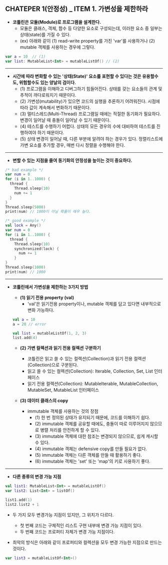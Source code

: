 ## CHATEPER 1(안정성) _ ITEM 1. 가변성을 제한하라

- **코틀린은 모듈(Module)로 프로그램을 설계한다.** 
  - 모듈은 클래스, 객체, 함수 등 다양한 요소로 구성되는데, 이러한 요소 중 일부는 상태(state)를 가질 수 있다. 
  - (ex) 아래와 같이 (1) read-write property를 가진 'var'를 사용하거나 (2) mutable 객체를 사용하는 경우에 그렇다.
```kotlin
var a = 10  // (1)
var list: MutableList<Int> = mutableListOf() // (2)
```
---------------------------------------
- **시간에 따라 변화할 수 있는 '상태(State)' 요소를 표현할 수 있다는 것은 유용할수도, 위험할수도 있는 양날의 검이다.**
  - (1) 프로그램을 이해하고 디버그하기 힘들어진다. 상태를 갖는 요소들의 관계 및 추적이 까다로워지기 때문이다.
  - (2) 가변성(mutability)가 있으면 코드의 실행을 추론하기 어려워진다. 시점에 따라 값이 계속해서 변화하기 때문이다.
  - (3) 멀티스레드(Multi-Thread) 프로그램일 때에는 적절한 동기화가 필요하다. 변경이 일어날 때 충돌이 일어날 수 있기 때문이다.
  - (4) 테스트를 수행하기 어렵다. 상태의 모든 경우의 수에 대비하여 테스트를 진행하여야 하기 때문이다.
  - (5) 상태 변경이 일어날 때, 다른 부분에 알려야 하는 경우가 있다. 정렬리스트에 가변 요소를 추가할 경우, 매번 다시 정렬을 수행해야 한다.

---------------------------------------
- **변할 수 있는 지점을 줄여 동기화의 안정성을 높이는 것이 중요하다.**
```kotlin
/* bad example */
var num = 0
for (i in 1..1000) {
  thread {
    Thread.sleep(10)
    num += 1
  }
}
Thread.sleep(5000)
print(num) // 1000이 아닐 확률이 매우 높다.

/* good example */
val lock = Any()
var num = 0
for (i in 1..1000) {
  thread {
    Thread.sleep(10)
    synchronized(lock) {
      num += 1
    }
}
Thread.sleep(1000)
print(num) // 1000
```
---------------------------------------
- **코틀린에서 가변성을 제한하는 3가지 방법**
  - **(1) 읽기 전용 property (val)**
    - 'val'은 읽기전용 property이나, mutable 객체를 담고 있다면 내부적으로 변화 가능하다.
  ```kotlin
  val a = 10
  a = 20 // error
  
  val list = mutableListOf(1, 2, 3)
  list.add(4) 
  ```  
  
  - **(2) 가변 컬렉션과 읽기 전용 컬렉션 구분하기**
    - 코틀린은 읽고 쓸 수 있는 컬렉션(Collection)과 읽기 전용 컬렉션(Collection)으로 구분된다.
    - 읽고 쓸 수 있는 컬렉션(Collection): Iterable, Collection, Set, List 인터페이스
    - 읽기 전용 컬렉션(Collection): MutableIterable, MutableCollection, MutableSet, MutableList 인터페이스    
      
    
  - **(3) 데이터 클래스의 copy** 
    - immutable 객체를 사용하는 것의 장점
      - (1) 한 번 정의된 상태가 유지되기 때문에, 코드를 이해하기 쉽다.
      - (2) immutable 객체를 공유할 때에도, 충돌이 따로 이루어지지 않으므로 병렬 처리를 안전하게 할 수 있다.
      - (3) immutable 객체에 대한 참조는 변경되지 않으므로, 쉽게 캐시할 수 있다.
      - (4) immutable 객체는 defensive copy를 만들 필요가 없다.
      - (5) immutable 객체는 다른 객체를 만들 때 활용하기 좋다.
      - (6) immutable 객체는 'set' 또는 'map'의 키로 사용하기 좋다.

---------------------------------------
- **다른 종류의 변경 가능 지점**
```kotlin
val list1: MutableList<Int> = mutableListOf()
var list2: List<Int> = listOf()

list1.add(1)
list2.list2 + 1
```

- 두 가지 모두 변경가능 지점이 있지만, 그 위치가 다르다.
  - 첫 번째 코드는 구체적인 리스트 구현 내부에 변경 가능 지점이 있다.
  - 두 번째 코드는 프로퍼티 자체가 변경 가능 지점이다.

- 최악의 방식은 아래와 같이 프로퍼티와 컬렉션을 모두 변경 가능한 지점으로 만드는 것이다.
```kotlin
var list3 = mutableListOf<Int>()
```
